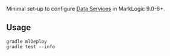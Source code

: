 Minimal set-up to configure [Data Services](https://github.com/marklogic/java-client-api/wiki/Data-Services) in MarkLogic 9.0-6+. 

## Usage

```shell
gradle mlDeploy
gradle test --info
```
